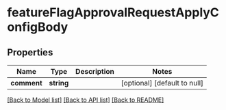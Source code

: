 # featureFlagApprovalRequestApplyConfigBody

## Properties
Name | Type | Description | Notes
------------ | ------------- | ------------- | -------------
**comment** | **string** |  | [optional] [default to null]

[[Back to Model list]](../README.md#documentation-for-models) [[Back to API list]](../README.md#documentation-for-api-endpoints) [[Back to README]](../README.md)



